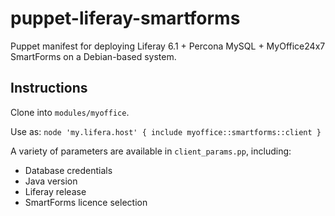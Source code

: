 puppet-liferay-smartforms
=========================

Puppet manifest for deploying Liferay 6.1 + Percona MySQL + MyOffice24x7 SmartForms on a Debian-based system.

Instructions
------------
Clone into `modules/myoffice`.

Use as:
`node 'my.lifera.host' {
  include myoffice::smartforms::client
}`

A variety of parameters are available in `client_params.pp`, including:

* Database credentials
* Java version
* Liferay release
* SmartForms licence selection
